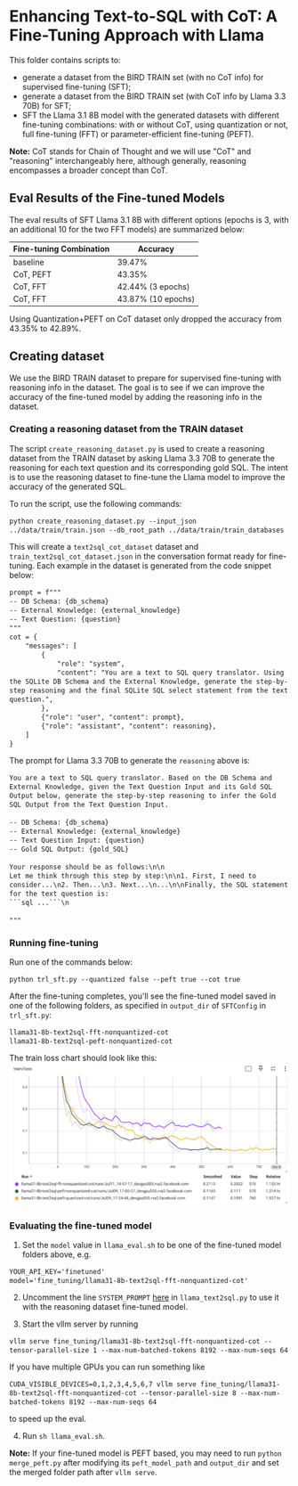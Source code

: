 # Enhancing Text-to-SQL with CoT: A Fine-Tuning Approach with Llama

This folder contains scripts to:

* generate a dataset from the BIRD TRAIN set (with no CoT info) for supervised fine-tuning (SFT);
* generate a dataset from the BIRD TRAIN set (with CoT info by Llama 3.3 70B) for SFT;
* SFT the Llama 3.1 8B model with the generated datasets with different fine-tuning combinations: with or without CoT, using quantization or not,  full fine-tuning (FFT) or parameter-efficient fine-tuning (PEFT).

**Note:** CoT stands for Chain of Thought and we will use "CoT" and "reasoning" interchangeably here, although generally, reasoning encompasses a broader concept than CoT.

## Eval Results of the Fine-tuned Models

The eval results of SFT Llama 3.1 8B with different options (epochs is 3, with an additional 10 for the two FFT models) are summarized below:

| Fine-tuning Combination     | Accuracy                      |
|-----------------------------|-------------------------------|
| baseline                    | 39.47%                        |
| CoT, PEFT                   | 43.35%                        |
| CoT, FFT                    | 42.44% (3 epochs)             |
| CoT, FFT                    | 43.87% (10 epochs)            |


Using Quantization+PEFT on CoT dataset only dropped the accuracy from 43.35% to 42.89%.

## Creating dataset

We use the BIRD TRAIN dataset to prepare for supervised fine-tuning with reasoning info in the dataset. The goal is to see if we can improve the accuracy of the fine-tuned model by adding the reasoning info in the dataset.

### Creating a reasoning dataset from the TRAIN dataset

The script `create_reasoning_dataset.py` is used to create a reasoning dataset from the TRAIN dataset by asking Llama 3.3 70B to generate the reasoning for each text question and its corresponding gold SQL. The intent is to use the reasoning dataset to fine-tune the Llama model to improve the accuracy of the generated SQL.

To run the script, use the following commands:
```
python create_reasoning_dataset.py --input_json ../data/train/train.json --db_root_path ../data/train/train_databases
```

This will create a `text2sql_cot_dataset` dataset and `train_text2sql_cot_dataset.json` in the conversation format ready for fine-tuning. Each example in the dataset is generated from the code snippet below:

```
prompt = f"""
-- DB Schema: {db_schema}
-- External Knowledge: {external_knowledge}
-- Text Question: {question}
"""
cot = {
    "messages": [
        {
            "role": "system",
            "content": "You are a text to SQL query translator. Using the SQLite DB Schema and the External Knowledge, generate the step-by-step reasoning and the final SQLite SQL select statement from the text question.",
        },
        {"role": "user", "content": prompt},
        {"role": "assistant", "content": reasoning},
    ]
}
```

The prompt for Llama 3.3 70B to generate the `reasoning` above is:
```
You are a text to SQL query translator. Based on the DB Schema and External Knowledge, given the Text Question Input and its Gold SQL Output below, generate the step-by-step reasoning to infer the Gold SQL Output from the Text Question Input.

-- DB Schema: {db_schema}
-- External Knowledge: {external_knowledge}
-- Text Question Input: {question}
-- Gold SQL Output: {gold_SQL}

Your response should be as follows:\n\n
Let me think through this step by step:\n\n1. First, I need to consider...\n2. Then...\n3. Next...\n...\n\nFinally, the SQL statement for the text question is:
```sql ...```\n

"""
```

### Running fine-tuning

Run one of the commands below:

```
python trl_sft.py --quantized false --peft true --cot true
```

After the fine-tuning completes, you'll see the fine-tuned model saved in one of the following folders, as specified in `output_dir` of `SFTConfig` in `trl_sft.py`:

```
llama31-8b-text2sql-fft-nonquantized-cot
llama31-8b-text2sql-peft-nonquantized-cot
```

The train loss chart should look like this:
![](train_loss_cot.png)

### Evaluating the fine-tuned model

1. Set the `model` value in `llama_eval.sh` to be one of the fine-tuned model folders above, e.g.

```
YOUR_API_KEY='finetuned'
model='fine_tuning/llama31-8b-text2sql-fft-nonquantized-cot'
```

2. Uncomment the line `SYSTEM_PROMPT` [here](https://github.com/meta-llama/llama-cookbook/blob/text2sql/end-to-end-use-cases/coding/text2sql/eval/llama_text2sql.py#L17) in `llama_text2sql.py` to use it with the reasoning dataset fine-tuned model.

3. Start the vllm server by running
```
vllm serve fine_tuning/llama31-8b-text2sql-fft-nonquantized-cot --tensor-parallel-size 1 --max-num-batched-tokens 8192 --max-num-seqs 64
```
If you have multiple GPUs you can run something like 
```
CUDA_VISIBLE_DEVICES=0,1,2,3,4,5,6,7 vllm serve fine_tuning/llama31-8b-text2sql-fft-nonquantized-cot --tensor-parallel-size 8 --max-num-batched-tokens 8192 --max-num-seqs 64
```
 to speed up the eval.

4. Run `sh llama_eval.sh`.

**Note:** If your fine-tuned model is PEFT based, you may need to run `python merge_peft.py` after modifying its `peft_model_path` and `output_dir` and set the merged folder path after `vllm serve`.
